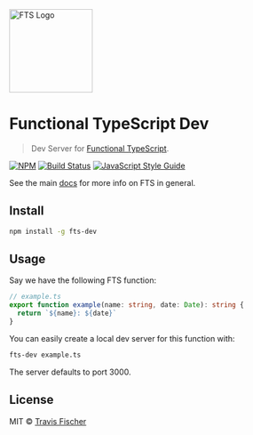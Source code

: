 <img src="https://raw.githubusercontent.com/transitive-bullshit/functional-typescript/master/logo.png" alt="FTS Logo" width="150" />

# Functional TypeScript Dev

> Dev Server for [Functional TypeScript](https://github.com/transitive-bullshit/functional-typescript).

[![NPM](https://img.shields.io/npm/v/fts-dev.svg)](https://www.npmjs.com/package/fts-dev) [![Build Status](https://travis-ci.com/transitive-bullshit/functional-typescript.svg?branch=master)](https://travis-ci.com/transitive-bullshit/functional-typescript) [![JavaScript Style Guide](https://img.shields.io/badge/code_style-prettier-brightgreen.svg)](https://prettier.io)

See the main [docs](https://github.com/transitive-bullshit/functional-typescript) for more info on FTS in general.

## Install

```bash
npm install -g fts-dev
```

## Usage

Say we have the following FTS function:

```ts
// example.ts
export function example(name: string, date: Date): string {
  return `${name}: ${date}`
}
```

You can easily create a local dev server for this function with:

```bash
fts-dev example.ts
```

The server defaults to port 3000.

## License

MIT © [Travis Fischer](https://transitivebullsh.it)
